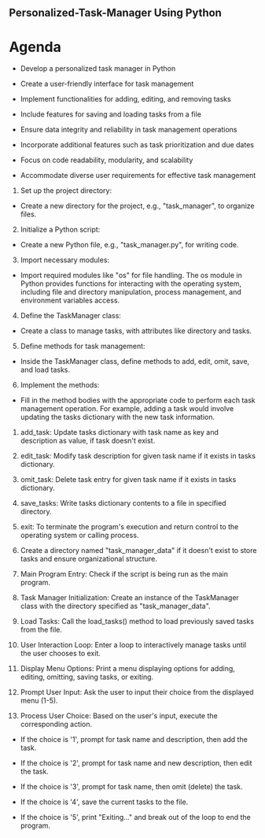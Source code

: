 ## Personalized-Task-Manager Using Python

# Agenda

- Develop a personalized task manager in Python

- Create a user-friendly interface for task management
  
- Implement functionalities for adding, editing, and removing tasks

- Include features for saving and loading tasks from a file

- Ensure data integrity and reliability in task management operations

- Incorporate additional features such as task prioritization and due dates

- Focus on code readability, modularity, and scalability

- Accommodate diverse user requirements for effective task management

1. Set up the project directory:

- Create a new directory for the project, e.g., "task_manager", to organize files.
  
2. Initialize a Python script:
   
- Create a new Python file, e.g., "task_manager.py", for writing code.

3. Import necessary modules:

- Import required modules like "os" for file handling.
  The os module in Python provides functions for interacting with the operating system, including file and directory manipulation, process management, and environment variables access.

4. Define the TaskManager class:

- Create a class to manage tasks, with attributes like directory and tasks.

5. Define methods for task management:

- Inside the TaskManager class, define methods to add, edit, omit, save, and load tasks.

6. Implement the methods:
   
- Fill in the method bodies with the appropriate code to perform each task management operation. For example, adding a task would involve updating the tasks dictionary with the new task information.

1. add_task: Update tasks dictionary with task name as key and description as value, if task doesn't exist.

2. edit_task: Modify task description for given task name if it exists in tasks dictionary.

3. omit_task: Delete task entry for given task name if it exists in tasks dictionary.

4. save_tasks: Write tasks dictionary contents to a file in specified directory.

5. exit: To terminate the program's execution and return control to the operating system or calling process.

6. Create a directory named "task_manager_data" if it doesn't exist to store tasks and ensure organizational structure.

7. Main Program Entry: Check if the script is being run as the main program.
   
8. Task Manager Initialization: Create an instance of the TaskManager class with the directory specified as "task_manager_data".

9. Load Tasks: Call the load_tasks() method to load previously saved tasks from the file.

10. User Interaction Loop: Enter a loop to interactively manage tasks until the user chooses to exit.

11. Display Menu Options: Print a menu displaying options for adding, editing, omitting, saving tasks, or exiting.

12. Prompt User Input: Ask the user to input their choice from the displayed menu (1-5).

13. Process User Choice: Based on the user's input, execute the corresponding action.

- If the choice is '1', prompt for task name and description, then add the task.

- If the choice is '2', prompt for task name and new description, then edit the task.

- If the choice is '3', prompt for task name, then omit (delete) the task.

- If the choice is '4', save the current tasks to the file.

- If the choice is '5', print "Exiting..." and break out of the loop to end the program.

